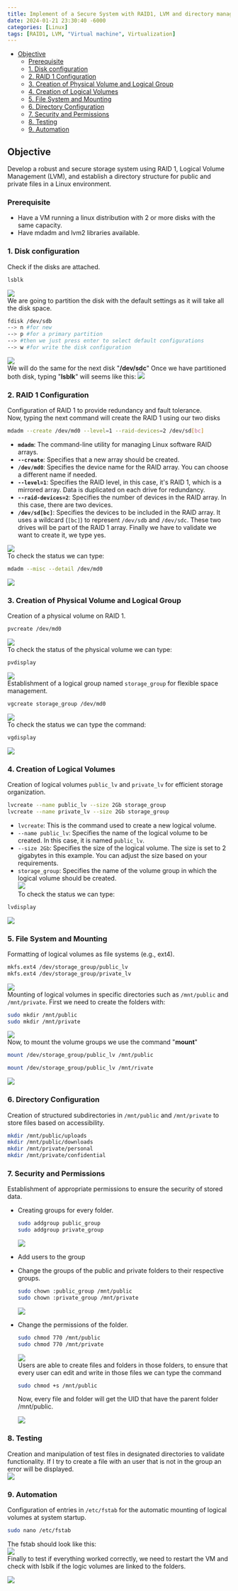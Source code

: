 ```yaml
---
title: Implement of a Secure System with RAID1, LVM and directory management on linux.
date: 2024-01-21 23:30:40 -6000
categories: [Linux]
tags: [RAID1, LVM, "Virtual machine", Virtualization]
---
```


- [Objective](#Objective)
	- [Prerequisite](#Prerequisite)
	- [1. Disk configuration](#1.%20Disk%20configuration)
	- [2. RAID 1 Configuration](#2.%20RAID%201%20Configuration)
	- [3. Creation of Physical Volume and Logical Group](#3.%20Creation%20of%20Physical%20Volume%20and%20Logical%20Group)
	- [4. Creation of Logical Volumes](#4.%20Creation%20of%20Logical%20Volumes)
	- [5. File System and Mounting](#5.%20File%20System%20and%20Mounting)
	- [6. Directory Configuration](#6.%20Directory%20Configuration)
	- [7. Security and Permissions](#7.%20Security%20and%20Permissions)
	- [8. Testing](#8.%20Testing)
	- [9. Automation](#9.%20Automation)

## Objective 
Develop a robust and secure storage system using RAID 1, Logical Volume Management (LVM), and establish a directory structure for public and private files in a Linux environment.  

### Prerequisite
- Have a VM running a linux distribution with 2 or more disks with the same capacity.
- Have mdadm and lvm2 libraries available.

### 1. Disk configuration
Check if the disks are attached.  
```bash
lsblk
```
![](/assets/RAID1/Pasted%20image%2020240129025444.png)  
We are going to partition the disk with the default settings as it will take all the disk space.  
```bash
fdisk /dev/sdb
--> n #for new
--> p #for a primary partition
--> #then we just press enter to select default configurations
--> w #for write the disk configuration
```
![](/assets/RAID1/Pasted%20image%2020240129030351.png)  
We will do the same for the next disk "**/dev/sdc**"
Once we have partitioned both disk, typing "**lsblk**" will seems like this:
![](/assets/RAID1/Pasted%20image%2020240129030826.png)  
### 2. RAID 1 Configuration
Configuration of RAID 1 to provide redundancy and fault tolerance.  
Now, typing the next command will create the RAID 1 using our two disks
```bash
mdadm --create /dev/md0 --level=1 --raid-devices=2 /dev/sd[bc]
```
- **`mdadm`**: The command-line utility for managing Linux software RAID arrays.
- **`--create`**: Specifies that a new array should be created.
- **`/dev/md0`**: Specifies the device name for the RAID array. You can choose a different name if needed.
- **`--level=1`**: Specifies the RAID level, in this case, it's RAID 1, which is a mirrored array. Data is duplicated on each drive for redundancy.
- **`--raid-devices=2`**: Specifies the number of devices in the RAID array. In this case, there are two devices.
- **`/dev/sd[bc]`**: Specifies the devices to be included in the RAID array. It uses a wildcard (`[bc]`) to represent `/dev/sdb` and `/dev/sdc`. These two drives will be part of the RAID 1 array.
Finally we have to validate we want to create it, we type yes.  

![](/assets/RAID1/Pasted%20image%2020240129032000.png)  
To check the status we can type:
```bash
mdadm --misc --detail /dev/md0
```
![](/assets/RAID1/Pasted%20image%2020240129032310.png)  
### 3. Creation of Physical Volume and Logical Group 
Creation of a physical volume on RAID 1.  
```bash
pvcreate /dev/md0
```
![](/assets/RAID1/Pasted%20image%2020240129032531.png)  
To check the status of the physical volume we can type:
```bash
pvdisplay
```
![](/assets/RAID1/Pasted%20image%2020240129032632.png)  
Establishment of a logical group named `storage_group` for flexible space management.  
```bash
vgcreate storage_group /dev/md0
```
![](/assets/RAID1/Pasted%20image%2020240129033210.png)  
To check the status we can type the command:
```bash
vgdisplay
```
![](/assets/RAID1/Pasted%20image%2020240129033346.png)  
### 4. Creation of Logical Volumes 
Creation of logical volumes `public_lv` and `private_lv` for efficient storage organization.  
```bash
lvcreate --name public_lv --size 2Gb storage_group
lvcreate --name private_lv --size 2Gb storage_group
```
- `lvcreate`: This is the command used to create a new logical volume.
- `--name public_lv`: Specifies the name of the logical volume to be created. In this case, it is named `public_lv`.
- `--size 2Gb`: Specifies the size of the logical volume. The size is set to 2 gigabytes in this example. You can adjust the size based on your requirements.
- `storage_group`: Specifies the name of the volume group in which the logical volume should be created.  
![](/assets/RAID1/Pasted%20image%2020240129033934.png)  
To check the status we can type:
```bash
lvdisplay
```
![](/assets/RAID1/Pasted%20image%2020240129034054.png)  
### 5. File System and Mounting  
Formatting of logical volumes as file systems (e.g., ext4).   
```bash
mkfs.ext4 /dev/storage_group/public_lv
mkfs.ext4 /dev/storage_group/private_lv
```
![](/assets/RAID1/Pasted%20image%2020240129035546.png)  
Mounting of logical volumes in specific directories such as `/mnt/public` and `/mnt/private`.
First we need to create the folders with:
```bash
sudo mkdir /mnt/public
sudo mkdir /mnt/private
```
![](/assets/RAID1/Pasted%20image%2020240129035833.png)  
Now, to mount the volume groups we use the command "**mount**"
```bash
mount /dev/storage_group/public_lv /mnt/public
```
```bash
mount /dev/storage_group/public_lv /mnt/rivate
```
![](/assets/RAID1/Pasted%20image%2020240129040325.png)  

### 6. Directory Configuration  
Creation of structured subdirectories in `/mnt/public` and `/mnt/private` to store files based on accessibility.
```bash
mkdir /mnt/public/uploads
mkdir /mnt/public/downloads
mkdir /mnt/private/personal
mkdir /mnt/private/confidential
```

### 7. Security and Permissions 
Establishment of appropriate permissions to ensure the security of stored data.
- Creating groups for every folder.  
	```bash
	sudo addgroup public_group
	sudo addgroup private_group
	```
	![](/assets/RAID1/Pasted%20image%2020240129041444.png)  

- Add users to the group
- Change the groups of the public and private folders  to their respective groups.  
	```bash
	sudo chown :public_group /mnt/public
	sudo chown :private_group /mnt/private
	```
	![](/assets/RAID1/Pasted%20image%2020240129044857.png)  
- Change the permissions of the folder.
	```bash
	sudo chmod 770 /mnt/public
	sudo chmod 770 /mnt/private
	```
	![](/assets/RAID1/Pasted%20image%2020240129045211.png)  
	Users are able to create files and folders in those folders, to ensure that every user can edit and write in those files we can type the command
	```bash
	sudo chmod +s /mnt/public
	```
	Now, every file and folder will get the UID that have the parent folder /mnt/public.  
	
	![](/assets/RAID1/Pasted%20image%2020240129050333.png)  
### 8. Testing 
Creation and manipulation of test files in designated directories to validate functionality.
If I try to create a file with an user that is not in the group an error will be displayed.  
![](/assets/RAID1/Pasted%20image%2020240129050424.png)  

### 9. Automation 
Configuration of entries in `/etc/fstab` for the automatic mounting of logical volumes at system startup.
```bash
sudo nano /etc/fstab
```
The fstab should look like this:  
![](/assets/RAID1/Pasted%20image%2020240129051024.png)  
Finally to test if everything worked correctly, we need to restart the VM and check with lsblk if the logic volumes are linked to the folders.  

![](/assets/RAID1/Pasted%20image%2020240129053644.png)  

